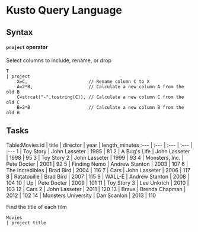 # Kusto Query Language
## Syntax
#### `project` operator
Select columns to include, rename, or drop
```kusto
T
| project
    X=C,                       // Rename column C to X
    A=2*B,                     // Calculate a new column A from the old B
    C=strcat("-",tostring(C)), // Calculate a new column C from the old C
    B=2*B                      // Calculate a new column B from the old B
```
## Tasks

Table:Movies
id    | title               | director  | year | length_minutes
:---  | :---                | :---      | :--- | :---
1     | Toy Story           | John Lasseter   | 1995 | 81
2     | A Bug's Life        | John Lasseter   | 1998 | 95
3     | Toy Story 2         | John Lasseter   | 1999 | 93
4     | Monsters, Inc.      | Pete Docter     | 2001 | 92
5     | Finding Nemo        | Andrew Stanton  | 2003 | 107
6     | The Incredibles     | Brad Bird       | 2004 | 116
7     | Cars                | John Lasseter   | 2006 | 117
8     | Ratatouille         | Brad Bird       | 2007 | 115
9     | WALL-E              | Andrew Stanton  | 2008 | 104
10    | Up                  | Pete Docter     | 2009 | 101
11    | Toy Story 3         | Lee Unkrich     | 2010 | 103
12    | Cars 2              | John Lasseter   | 2011 | 120
13    | Brave               | Brenda Chapman  | 2012 | 102
14    | Monsters University | Dan Scanlon     | 2013 | 110

Find the title of each film
```kusto
Movies
| project title
```

